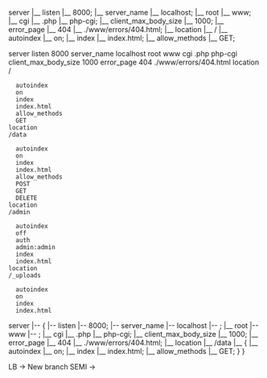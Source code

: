 server
    |__ listen 
        |__ 8000;
    |__ server_name 
        |__ localhost;
    |__ root 
        |__ www;
    |__ cgi 
        |__ .php 
        |__ php-cgi;
    |__ client_max_body_size 
        |__ 1000;
    |__ error_page 
        |__ 404 
        |__ ./www/errors/404.html;
    |__ location 
        |__ /
        |__ autoindex 
            |__ on;
        |__ index 
            |__ index.html;
        |__ allow_methods 
            |__ GET;

  server
    listen
    8000
    server_name
    localhost
    root
    www
    cgi
    .php
    php-cgi
    client_max_body_size
    1000
    error_page
    404
    ./www/errors/404.html
    location
    /

      autoindex
      on
      index
      index.html
      allow_methods
      GET
    location
    /data

      autoindex
      on
      index
      index.html
      allow_methods
      POST
      GET
      DELETE
    location
    /admin

      autoindex
      off
      auth
      admin:admin
      index
      index.html
    location
    /_uploads

      autoindex
      on
      index
      index.html

server 
    |-- { 
        |-- listen 
            |-- 8000;
        |-- server_name |-- localhost |-- ;
        |__ root |-- www |-- ;
    |__ cgi 
        |__ .php 
        |__ php-cgi;
    |__ client_max_body_size 
        |__ 1000;
    |__ error_page 
        |__ 404 
        |__ ./www/errors/404.html;
    |__ location 
        |__ /data 
        |__ {
            |__ autoindex 
                |__ on;
            |__ index 
                |__ index.html;
            |__ allow_methods 
                |__ GET;
    }
}

LB -> New branch
SEMI -> 